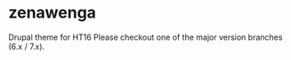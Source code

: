 zenawenga
=========

Drupal theme for HT16
Please checkout one of the major version branches (6.x / 7.x).
